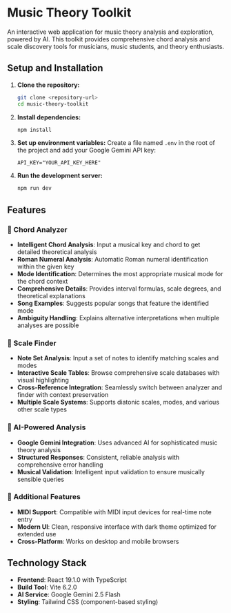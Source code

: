 # Music Theory Toolkit

An interactive web application for music theory analysis and exploration, powered by AI. This toolkit provides comprehensive chord analysis and scale discovery tools for musicians, music students, and theory enthusiasts.

## Setup and Installation

1.  **Clone the repository:**
    ```bash
    git clone <repository-url>
    cd music-theory-toolkit
    ```

2.  **Install dependencies:**
    ```bash
    npm install
    ```

3.  **Set up environment variables:**
    Create a file named `.env` in the root of the project and add your Google Gemini API key:
    ```
    API_KEY="YOUR_API_KEY_HERE"
    ```

4.  **Run the development server:**
    ```bash
    npm run dev
    ```

## Features

### 🎵 Chord Analyzer
- **Intelligent Chord Analysis**: Input a musical key and chord to get detailed theoretical analysis
- **Roman Numeral Analysis**: Automatic Roman numeral identification within the given key
- **Mode Identification**: Determines the most appropriate musical mode for the chord context
- **Comprehensive Details**: Provides interval formulas, scale degrees, and theoretical explanations
- **Song Examples**: Suggests popular songs that feature the identified mode
- **Ambiguity Handling**: Explains alternative interpretations when multiple analyses are possible

### 🎼 Scale Finder
- **Note Set Analysis**: Input a set of notes to identify matching scales and modes
- **Interactive Scale Tables**: Browse comprehensive scale databases with visual highlighting
- **Cross-Reference Integration**: Seamlessly switch between analyzer and finder with context preservation
- **Multiple Scale Systems**: Supports diatonic scales, modes, and various other scale types

### 🤖 AI-Powered Analysis
- **Google Gemini Integration**: Uses advanced AI for sophisticated music theory analysis
- **Structured Responses**: Consistent, reliable analysis with comprehensive error handling
- **Musical Validation**: Intelligent input validation to ensure musically sensible queries

### 🎹 Additional Features
- **MIDI Support**: Compatible with MIDI input devices for real-time note entry
- **Modern UI**: Clean, responsive interface with dark theme optimized for extended use
- **Cross-Platform**: Works on desktop and mobile browsers

## Technology Stack

- **Frontend**: React 19.1.0 with TypeScript
- **Build Tool**: Vite 6.2.0
- **AI Service**: Google Gemini 2.5 Flash
- **Styling**: Tailwind CSS (component-based styling)